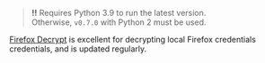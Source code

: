 >**!!** Requires Python 3.9 to run the latest version. Otherwise, `v0.7.0` with Python 2 must be used.

[Firefox Decrypt](https://github.com/unode/firefox_decrypt) is excellent for decrypting local Firefox credentials credentials, and is updated regularly.